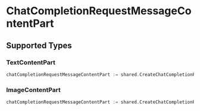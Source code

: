 # ChatCompletionRequestMessageContentPart


## Supported Types

### TextContentPart

```go
chatCompletionRequestMessageContentPart := shared.CreateChatCompletionRequestMessageContentPartTextContentPart(shared.TextContentPart{/* values here */})
```

### ImageContentPart

```go
chatCompletionRequestMessageContentPart := shared.CreateChatCompletionRequestMessageContentPartImageContentPart(shared.ImageContentPart{/* values here */})
```

